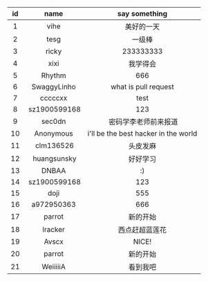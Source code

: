 id | name | say something
:--: | :--: | :--:
1|	vihe |	美好的一天
2|  tesg |  一级棒
3|  ricky|233333333
4| xixi|  我学得会
5| Rhythm|666
6|  SwaggyLinho | what is pull request
7| cccccxx | test
8|  sz1900599168 |  123
9|	sec0dn |  密码学李老师前来报道
10| Anonymous | i'll be the best hacker in the world
11|  clm136526 | 头皮发麻
12|  huangsunsky | 好好学习
13|DNBAA	|:)
14|  sz1900599168 |  123  
15| doji|555
16|a972950363| 666
17|  parrot  | 新的开始
18|lracker|西点赶超蓝莲花
19| Avscx | NICE!
20| parrot |新的开始
21| WeiiiiiA | 看到我吧
